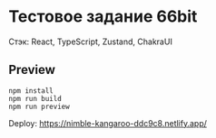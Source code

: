# Тестовое задание 66bit  
Стэк: React, TypeScript, Zustand, ChakraUI  

## Preview  
```
npm install
npm run build
npm run preview
```

Deploy: https://nimble-kangaroo-ddc9c8.netlify.app/
